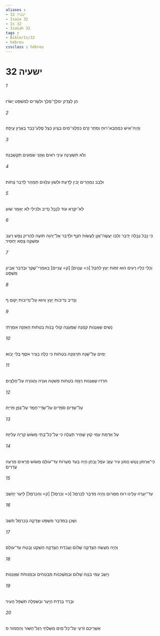 ```yaml
---
aliases : 
- ישעיה 32
- Isaïe 32
- Is 32
- Isaiah 32
tags : 
- Bible/Is/32
- hébreu
cssclass : hébreu
---
```


# ישעיה 32

###### 1
הֵן לְצֶדֶק יִמְלָךְ־מֶלֶךְ וּלְשָׂרִים לְמִשְׁפָּט יָשֹׂרוּ׃
###### 2
וְהָיָה־אִישׁ כְּמַחֲבֵא־רוּחַ וְסֵתֶר זָרֶם כְּפַלְגֵי־מַיִם בְּצָיֹון כְּצֵל סֶלַע־כָּבֵד בְּאֶרֶץ עֲיֵפָה׃
###### 3
וְלֹא תִשְׁעֶינָה עֵינֵי רֹאִים וְאָזְנֵי שֹׁמְעִים תִּקְשַׁבְנָה׃
###### 4
וּלְבַב נִמְהָרִים יָבִין לָדָעַת וּלְשֹׁון עִלְּגִים תְּמַהֵר לְדַבֵּר צָחֹות׃
###### 5
לֹא־יִקָּרֵא עֹוד לְנָבָל נָדִיב וּלְכִילַי לֹא יֵאָמֵר שֹׁועַ׃
###### 6
כִּי נָבָל נְבָלָה יְדַבֵּר וְלִבֹּו יַעֲשֶׂה־אָוֶן לַעֲשֹׂות חֹנֶף וּלְדַבֵּר אֶל־יְהוָה תֹּועָה לְהָרִיק נֶפֶשׁ רָעֵב וּמַשְׁקֶה צָמֵא יַחְסִיר׃
###### 7
וְכֵלַי כֵּלָיו רָעִים הוּא זִמֹּות יָעָץ לְחַבֵּל [כ= עֲנָוִים] [ק= עֲנִיִּים] בְּאִמְרֵי־שֶׁקֶר וּבְדַבֵּר אֶבְיֹון מִשְׁפָּט׃
###### 8
וְנָדִיב נְדִיבֹות יָעָץ וְהוּא עַל־נְדִיבֹות יָקוּם׃ ף
###### 9
נָשִׁים שַׁאֲנַנֹּות קֹמְנָה שְׁמַעְנָה קֹולִי בָּנֹות בֹּטחֹות הַאְזֵנָּה אִמְרָתִי׃
###### 10
יָמִים עַל־שָׁנָה תִּרְגַּזְנָה בֹּטְחֹות כִּי כָּלָה בָצִיר אֹסֶף בְּלִי יָבֹוא׃
###### 11
חִרְדוּ שַׁאֲנַנֹּות רְגָזָה בֹּטְחֹות פְּשֹׁטָה וְעֹרָה וַחֲגֹורָה עַל־חֲלָצָיִם׃
###### 12
עַל־שָׁדַיִם סֹפְדִים עַל־שְׂדֵי־חֶמֶד עַל־גֶּפֶן פֹּרִיָּה׃
###### 13
עַל אַדְמַת עַמִּי קֹוץ שָׁמִיר תַּעֲלֶה כִּי עַל־כָּל־בָּתֵּי מָשֹׂושׂ קִרְיָה עַלִּיזָה׃
###### 14
כִּי־אַרְמֹון נֻטָּשׁ הֲמֹון עִיר עֻזָּב עֹפֶל וָבַחַן הָיָה בְעַד מְעָרֹות עַד־עֹולָם מְשֹׂושׂ פְּרָאִים מִרְעֵה עֲדָרִים׃
###### 15
עַד־יֵעָרֶה עָלֵינוּ רוּחַ מִמָּרֹום וְהָיָה מִדְבָּר לַכַּרְמֶל [כ= וְכַרְמֶל] [ק= וְהַכַּרְמֶל] לַיַּעַר יֵחָשֵׁב׃
###### 16
וְשָׁכַן בַּמִּדְבָּר מִשְׁפָּט וּצְדָקָה בַּכַּרְמֶל תֵּשֵׁב׃
###### 17
וְהָיָה מַעֲשֵׂה הַצְּדָקָה שָׁלֹום וַעֲבֹדַת הַצְּדָקָה הַשְׁקֵט וָבֶטַח עַד־עֹולָם׃
###### 18
וְיָשַׁב עַמִּי בִּנְוֵה שָׁלֹום וּבְמִשְׁכְּנֹות מִבְטַחִים וּבִמְנוּחֹת שַׁאֲנַנֹּות׃
###### 19
וּבָרַד בְּרֶדֶת הַיָּעַר וּבַשִּׁפְלָה תִּשְׁפַּל הָעִיר׃
###### 20
אַשְׁרֵיכֶם זֹרְעֵי עַל־כָּל־מָיִם מְשַׁלְּחֵי רֶגֶל־הַשֹּׁור וְהַחֲמֹור׃ ס
